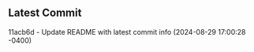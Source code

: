 
## Latest Commit
11acb6d - Update README with latest commit info (2024-08-29 17:00:28 -0400) <Yunxi-Zhou>
